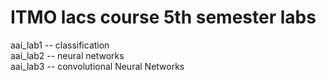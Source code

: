 # ITMO lacs course 5th semester labs  
aai_lab1 -- classification  
aai_lab2 -- neural networks  
aai_lab3 -- convolutional Neural Networks

